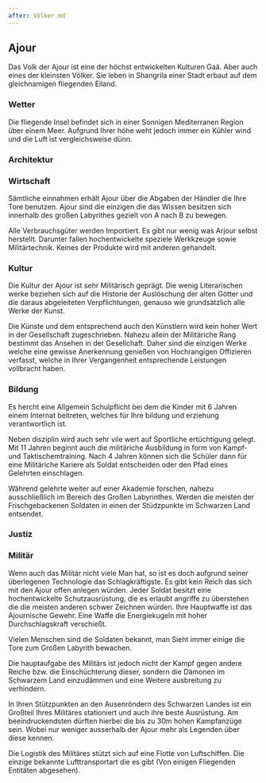 ```yaml
---
after: Völker.md
---
```


## Ajour

Das Volk der Ajour ist eine der höchst entwickelten Kulturen Gaä. Aber auch
eines der kleinsten Völker. Sie leben in Shangrila einer Stadt erbaut auf dem
gleichnamigen fliegenden Eiland.

### Wetter

Die fliegende Insel befindet sich in einer Sonnigen Mediterranen Region über
einem Meer. Aufgrund Ihrer höhe weht jedoch immer ein Kühler wind und die Luft
ist vergleichsweise dünn.

### Architektur


### Wirtschaft

Sämtliche einnahmen erhält Ajour über die Abgaben der Händler die Ihre Tore
benutzen. Ajour sind die einzigen die das Wissen besitzen sich innerhalb des
großen Labyrithes gezielt von A nach B zu bewegen.

Alle Verbrauchsgüter werden Importiert. Es gibt nur wenig was Arjour selbst
herstellt. Darunter fallen hochentwickelte speziele Werkkzeuge sowie
Militärtechnik. Keines der Produkte wird mit anderen gehandelt.

### Kultur

Die Kultur der Ajour ist sehr Militärisch geprägt. Die wenig Literarischen werke
beziehen sich auf die Historie der Auslöschung der alten Götter und die daraus
abgeleiteten Verpflichtungen, genauso wie grundsätzlich alle Werke der Kunst.

Die Künste und dem entsprechend auch den Künstlern wird kein hoher Wert in der
Gesellschaft zugeschrieben. Nahezu allein der Militäriche Rang bestimmt das
Ansehen in der Gesellchaft. Daher sind die einzigen Werke welche eine gewisse
Anerkennung genießen von Hochrangigen Offizieren verfasst, welche in Ihrer
Vergangenheit entsprechende Leistungen vollbracht haben.

### Bildung

Es hercht eine Allgemein Schulpflicht bei dem die Kinder mit 6 Jahren einem
Internat beitreten, welches für Ihre bildung und erziehung verantwortlich ist.

Neben disziplin wird auch sehr vile wert auf Sportliche ertüchtigung gelegt. Mit
11 Jahren beginnt auch die militäriche Ausbildung in form von Kampf- und
Taktischemtraining. Nach 4 Jahren können sich die Schüler dann für eine
Militäriche Kariere als Soldat entscheiden oder den Pfad eines Gelehrten
einschlagen.

Während gelehrte weiter auf einer Akademie forschen, nahezu ausschließlich im
Bereich des Großen Labyrinthes. Werden die meisten der Frischgebackenen Soldaten
in einen der Stüdzpunkte im Schwarzen Land entsendet.


### Justiz


### Militär

Wenn auch das Militär nicht viele Man hat, so ist es doch aufgrund seiner
überlegenen Technologie das Schlagkräftigste. Es gibt kein Reich das sich mit
den Ajour offen anlegen würden. Jeder Soldat besitzt eine hochentwickelte
Schutzausrüstung, die es erlaubt angriffe zu überstehen die die meisten anderen
schwer Zeichnen würden. Ihre Hauptwaffe ist das Ajournische Gewehr. Eine Waffe
die Energiekugeln mit hoher Durchschlagskraft verschießt.

Vielen Menschen sind die Soldaten bekannt, man Sieht immer einige die Tore zum
Großen Labyrith bewachen.

Die hauptaufgabe des Militärs ist jedoch nicht der Kampf gegen andere Reiche
bzw. die Einschüchterung dieser, sondern die Dämonen im Schwarzem Land
einzudämmen und eine Weitere ausbreitung zu verhindern.

In Ihren Stützpunkten an den Ausenröndern des Schwarzen Landes ist ein Großteil
Ihres Militäres stationiert und auch ihre beste Ausrüstung. Am beeindruckendsten
dürften hierbei die bis zu 30m hohen Kampfanzüge sein. Wobei nur weniger
ausserhalb der Ajour mehr als Legenden über diese kennen.

Die Logistik des Militäres stützt sich auf eine Flotte von Luftschiffen. Die
einzige bekannte Lufttransportart die es gibt (Von einigen Fliegenden Entitäten
abgesehen).